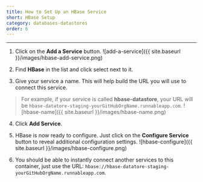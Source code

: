 ```yaml
---
title: How to Set Up an HBase Service
short: HBase Setup
category: databases-datastores
order: 6
---
```


---

1. Click on the **Add a Service** button.
  ![add-a-service]({{ site.baseurl }}/images/hbase-add-service.png)

2. Find **HBase** in the list and click select next to it.

3. Give your service a name. This will help build the URL you will use to connect this service.
  > For example, if your service is called **hbase-datastore**, your URL will be `hbase-datatore-staging-yourGitHubOrgName.runnableapp.com`.
  ![hbase-name]({{ site.baseurl }}/images/hbase-name.png)

4. Click **Add Service**.

5. HBase is now ready to configure. Just click on the **Configure Service** button to reveal additional configuration settings.
  ![hbase-configure]({{ site.baseurl }}/images/hbase-configure.png)

6. You should be able to instantly connect another services to this container, just use the URL:
    `hbase://hbase-datatore-staging-yourGitHubOrgName.runnableapp.com`.
